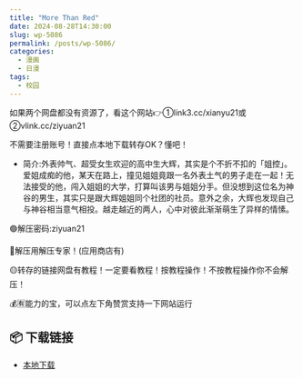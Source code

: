 ```yaml
---
title: "More Than Red"
date: 2024-08-28T14:30:00
slug: wp-5086
permalink: /posts/wp-5086/
categories:
  - 漫画
  - 日漫
tags:
  - 校园
---
```


如果两个网盘都没有资源了，看这个网站👉①link3.cc/xianyu21或②vlink.cc/ziyuan21

不需要注册账号！直接点本地下载转存OK？懂吧！

*   简介:外表帅气、超受女生欢迎的高中生大辉，其实是个不折不扣的「姐控」。爱姐成痴的他，某天在路上，撞见姐姐竟跟一名外表土气的男子走在一起！无法接受的他，闯入姐姐的大学，打算叫该男与姐姐分手。但没想到这位名为神谷的男生，其实只是跟大辉姐姐同个社团的社员。意外之余，大辉也发现自己与神谷相当意气相投。越走越近的两人，心中对彼此渐渐萌生了异样的情愫。

🟢解压密码:ziyuan21

🔵解压用解压专家！(应用商店有)

🟡转存的链接网盘有教程！一定要看教程！按教程操作！不按教程操作你不会解压！

💰🈶能力的宝，可以点左下角赞赏支持一下网站运行

## 📦 下载链接
- [本地下载](https://blziyuan21.com/pay-download/5086?key=a49a46c703&down_id=0)

